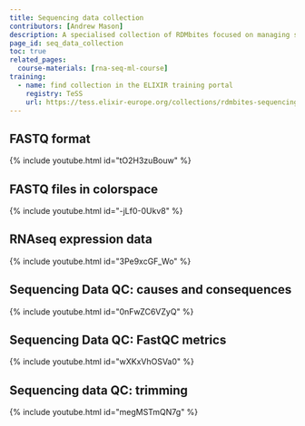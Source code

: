 ```yaml
---
title: Sequencing data collection
contributors: [Andrew Mason]
description: A specialised collection of RDMbites focused on managing sequencing data, diving deep into FASTQ format and RNA seq data, among others
page_id: seq_data_collection
toc: true
related_pages: 
  course-materials: [rna-seq-ml-course]
training:
  - name: find collection in the ELIXIR training portal
    registry: TeSS
    url: https://tess.elixir-europe.org/collections/rdmbites-sequencing-data
---
```




## FASTQ format

{% include youtube.html id="tO2H3zuBouw" %}

## FASTQ files in colorspace

{% include youtube.html id="-jLf0-0Ukv8" %}

## RNAseq expression data

{% include youtube.html id="3Pe9xcGF_Wo" %}

## Sequencing Data QC: causes and consequences

{% include youtube.html id="0nFwZC6VZyQ" %}

## Sequencing Data QC: FastQC metrics

{% include youtube.html id="wXKxVhOSVa0" %}

## Sequencing data QC: trimming

{% include youtube.html id="megMSTmQN7g" %}
